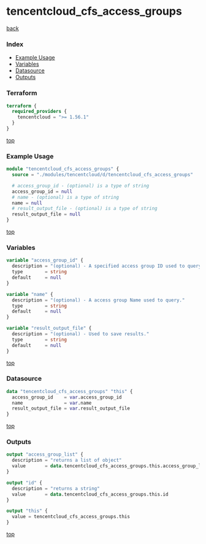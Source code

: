 # tencentcloud_cfs_access_groups

[back](../tencentcloud.md)

### Index

- [Example Usage](#example-usage)
- [Variables](#variables)
- [Datasource](#datasource)
- [Outputs](#outputs)

### Terraform

```terraform
terraform {
  required_providers {
    tencentcloud = ">= 1.56.1"
  }
}
```

[top](#index)

### Example Usage

```terraform
module "tencentcloud_cfs_access_groups" {
  source = "./modules/tencentcloud/d/tencentcloud_cfs_access_groups"

  # access_group_id - (optional) is a type of string
  access_group_id = null
  # name - (optional) is a type of string
  name = null
  # result_output_file - (optional) is a type of string
  result_output_file = null
}
```

[top](#index)

### Variables

```terraform
variable "access_group_id" {
  description = "(optional) - A specified access group ID used to query."
  type        = string
  default     = null
}

variable "name" {
  description = "(optional) - A access group Name used to query."
  type        = string
  default     = null
}

variable "result_output_file" {
  description = "(optional) - Used to save results."
  type        = string
  default     = null
}
```

[top](#index)

### Datasource

```terraform
data "tencentcloud_cfs_access_groups" "this" {
  access_group_id    = var.access_group_id
  name               = var.name
  result_output_file = var.result_output_file
}
```

[top](#index)

### Outputs

```terraform
output "access_group_list" {
  description = "returns a list of object"
  value       = data.tencentcloud_cfs_access_groups.this.access_group_list
}

output "id" {
  description = "returns a string"
  value       = data.tencentcloud_cfs_access_groups.this.id
}

output "this" {
  value = tencentcloud_cfs_access_groups.this
}
```

[top](#index)